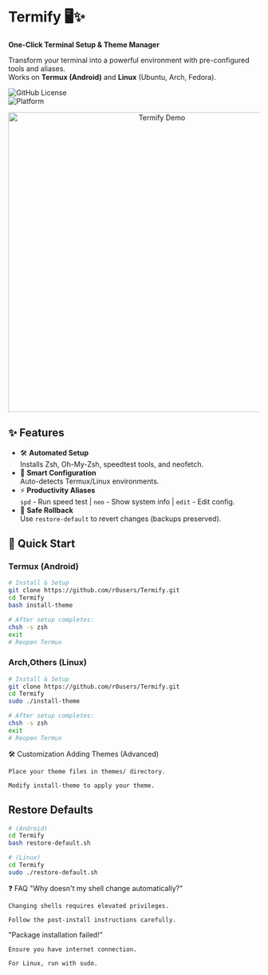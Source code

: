 # Termify 🖥️✨  
**One-Click Terminal Setup & Theme Manager**  

Transform your terminal into a powerful environment with pre-configured tools and aliases.  
Works on **Termux (Android)** and **Linux** (Ubuntu, Arch, Fedora).  

![GitHub License](https://img.shields.io/badge/License-MIT-blue)  
![Platform](https://img.shields.io/badge/Platform-Termux%20%7C%20Linux-green)  

<div align="center">
  <img src="https://i.imgur.com/your-demo-image.png" width="600" alt="Termify Demo">  
</div>

## ✨ Features  
- 🛠️ **Automated Setup**  
  Installs Zsh, Oh-My-Zsh, speedtest tools, and neofetch.  
- 🔌 **Smart Configuration**  
  Auto-detects Termux/Linux environments.  
- ⚡ **Productivity Aliases**  
  `spd` - Run speed test | `neo` - Show system info | `edit` - Edit config.  
- 🔄 **Safe Rollback**  
  Use `restore-default` to revert changes (backups preserved).  

## 🚀 Quick Start  

### Termux (Android)  
```bash  
# Install & Setup  
git clone https://github.com/r0users/Termify.git  
cd Termify  
bash install-theme  

# After setup completes:  
chsh -s zsh  
exit  
# Reopen Termux 
```
### Arch,Others (Linux)
```bash
# Install & Setup  
git clone https://github.com/r0users/Termify.git  
cd Termify  
sudo ./install-theme  

# After setup completes:  
chsh -s zsh  
exit  
# Reopen Termux 
```
🛠️ Customization
Adding Themes (Advanced)

    Place your theme files in themes/ directory.

    Modify install-theme to apply your theme.

## Restore Defaults
```bash
# (Android)
cd Termify
bash restore-default.sh

# (Linux)
cd Termify
sudo ./restore-default.sh
```

❓ FAQ
"Why doesn't my shell change automatically?"

    Changing shells requires elevated privileges.

    Follow the post-install instructions carefully.

"Package installation failed!"

    Ensure you have internet connection.

    For Linux, run with sudo.